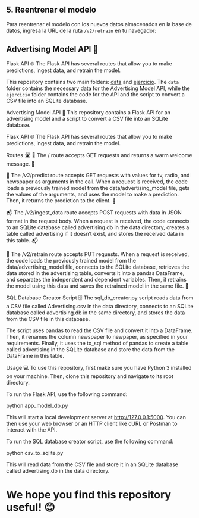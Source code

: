 ## 5. Reentrenar el modelo

Para reentrenar el modelo con los nuevos datos almacenados en la base de datos, ingresa la URL de la ruta `/v2/retrain` en tu navegador:

## Advertising Model API 🚀
Flask API 🌐 The Flask API has several routes that allow you to make predictions, ingest data, and retrain the model.

This repository contains two main folders: [data](./data) and [ejercicio](./ejercicio). The `data` folder contains the necessary data for the Advertising Model API, while the `ejercicio` folder contains the code for the API and the script to convert a CSV file into an SQLite database.

Advertising Model API 🚀
This repository contains a Flask API for an advertising model and a script to convert a CSV file into an SQLite database.

Flask API 🌐
The Flask API has several routes that allow you to make predictions, ingest data, and retrain the model.

Routes 🛣️
🌈 The / route accepts GET requests and returns a warm welcome message. 🤗

🔮 The /v2/predict route accepts GET requests with values for tv, radio, and newspaper as arguments in the call. When a request is received, the code loads a previously trained model from the data/advertising_model file, gets the values of the arguments, and uses the model to make a prediction. Then, it returns the prediction to the client. 🔮

📬 The /v2/ingest_data route accepts POST requests with data in JSON format in the request body. When a request is received, the code connects to an SQLite database called advertising.db in the data directory, creates a table called advertising if it doesn’t exist, and stores the received data in this table. 📬

🔧 The /v2/retrain route accepts PUT requests. When a request is received, the code loads the previously trained model from the data/advertising_model file, connects to the SQLite database, retrieves the data stored in the advertising table, converts it into a pandas DataFrame, and separates the independent and dependent variables. Then, it retrains the model using this data and saves the retrained model in the same file. 🔧

SQL Database Creator Script 🗄️
The sql_db_creator.py script reads data from a CSV file called Advertising.csv in the data directory, connects to an SQLite database called advertising.db in the same directory, and stores the data from the CSV file in this database.

The script uses pandas to read the CSV file and convert it into a DataFrame. Then, it renames the column newspaper to newpaper, as specified in your requirements. Finally, it uses the to_sql method of pandas to create a table called advertising in the SQLite database and store the data from the DataFrame in this table.

Usage 💻
To use this repository, first make sure you have Python 3 installed on your machine. Then, clone this repository and navigate to its root directory.

To run the Flask API, use the following command:

python app_model_db.py

This will start a local development server at http://127.0.0.1:5000. You can then use your web browser or an HTTP client like cURL or Postman to interact with the API.

To run the SQL database creator script, use the following command:

python csv_to_sqlite.py

This will read data from the CSV file and store it in an SQLite database called advertising.db in the data directory.

# We hope you find this repository useful! 😊
